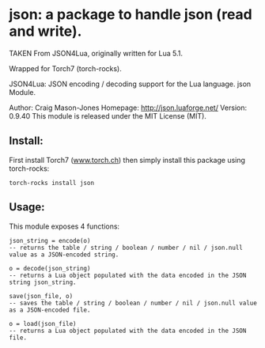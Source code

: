 # json: a package to handle json (read and write).

TAKEN From JSON4Lua, originally written for Lua 5.1.

Wrapped for Torch7 (torch-rocks).

JSON4Lua: JSON encoding / decoding support for the Lua language.
json Module.

Author: Craig Mason-Jones
Homepage: http://json.luaforge.net/
Version: 0.9.40
This module is released under the MIT License (MIT).

## Install:

First install Torch7 (www.torch.ch) then simply install this package
using torch-rocks:

```
torch-rocks install json
```

## Usage:

This module exposes 4 functions:

```
json_string = encode(o)
-- returns the table / string / boolean / number / nil / json.null value as a JSON-encoded string.

o = decode(json_string)
-- returns a Lua object populated with the data encoded in the JSON string json_string.

save(json_file, o)
-- saves the table / string / boolean / number / nil / json.null value as a JSON-encoded file.

o = load(json_file)
-- returns a Lua object populated with the data encoded in the JSON file.
```
